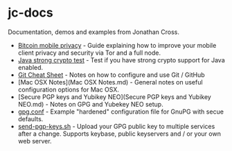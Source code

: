 # jc-docs
Documentation, demos and examples from Jonathan Cross.

* [Bitcoin mobile privacy](Bitcoin_mobile_privacy.md) - Guide explaining how to improve your mobile client privacy and security via Tor and a full node.
* [Java strong crypto test](java-strong-crypto-test) - Test if you have strong crypto support for Java enabled.
* [Git Cheat Sheet](Git-CheatSheet.md) - Notes on how to configure and use Git / GitHub
* [Mac OSX Notes](Mac OSX Notes.md) - General notes on useful configuration options for Mac OSX.
* [Secure PGP keys and Yubikey NEO](Secure PGP keys and Yubikey NEO.md) - Notes on GPG and Yubekey NEO setup.
* [gpg.conf](gpg.conf) - Example "hardened" configuration file for GnuPG with secue defaults.
* [send-pgp-keys.sh](send-pgp-keys.sh) - Upload your GPG public key to multiple services after a change.  Supports keybase, public keyservers and / or your own web server.
